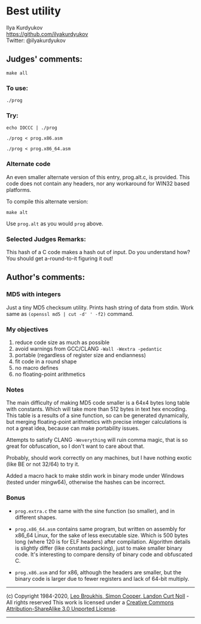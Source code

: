 # Best utility

Ilya Kurdyukov  
<https://github.com/ilyakurdyukov>  
Twitter: @ilyakurdyukov  

## Judges' comments:

    make all

### To use:

    ./prog

### Try:

    echo IOCCC | ./prog

    ./prog < prog.x86.asm

    ./prog < prog.x86_64.asm

### Alternate code

An even smaller alternate version of this entry, prog.alt.c, is provided.  This code does not contain any headers, nor any workaround for WIN32 based platforms.  

To compile this alternate version:

    make alt

Use `prog.alt` as you would `prog` above.

### Selected Judges Remarks:

This hash of a C code makes a hash out of input.
Do you understand how?
You should get a-round-to-it figuring it out!

## Author's comments:

### MD5 with integers

Just a tiny MD5 checksum utility. Prints hash string of data from stdin.
Work same as `(openssl md5 | cut -d' ' -f2)` command.

### My objectives

1. reduce code size as much as possible
2. avoid warnings from GCC/CLANG `-Wall -Wextra -pedantic`
3. portable (regardless of register size and endianness)
4. fit code in a round shape
5. no macro defines
6. no floating-point arithmetics

### Notes

The main difficulty of making MD5 code smaller is a 64x4 bytes long table with constants. Which will take more than 512 bytes in text hex encoding. This table is a results of a sine function, so can be generated dynamically, but merging floating-point arithmetics with precise integer calculations is not a great idea, because can make portability issues.

Attempts to satisfy CLANG `-Weverything` will ruin comma magic, that is so great for obfuscation, so I don't want to care about that.

Probably, should work correctly on any machines, but I have nothing exotic (like BE or not 32/64) to try it.

Added a macro hack to make stdin work in binary mode under Windows (tested under mingw64), otherwise the hashes can be incorrect.

### Bonus

- `prog.extra.c` the same with the sine function (so smaller), and in different shapes. 

- `prog.x86_64.asm` contains same program, but written on assembly for x86_64 Linux, for the sake of less executable size. Which is 500 bytes long (where 120 is for ELF headers) after compilation. Algorithm details is slightly differ (like constants packing), just to make smaller binary code. It's interesting to compare density of binary code and obfuscated C.

- `prog.x86.asm` and for x86, although the headers are smaller, but the binary code is larger due to fewer registers and lack of 64-bit multiply.


-----------------------------------------------------------------------------------------------------
(c) Copyright 1984-2020, [Leo Broukhis, Simon Cooper, Landon Curt Noll][judges] - All rights reserved
This work is licensed under a [Creative Commons Attribution-ShareAlike 3.0 Unported License][cc].

[judges]: http://www.ioccc.org/judges.html
[cc]: http://creativecommons.org/licenses/by-sa/3.0/
-----------------------------------------------------------------------------------------------------
